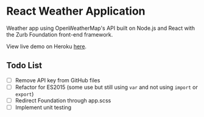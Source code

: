 # React Weather Application

Weather app using OpenWeatherMap's API built on Node.js and React with the Zurb Foundation front-end framework.

View live demo on Heroku [here](http://ancient-stream-21186.herokuapp.com/).

## Todo List

- [ ] Remove API key from GitHub files
- [ ] Refactor for ES2015 (some use but still using `var` and not using `import` or `export`)
- [ ] Redirect Foundation through app.scss
- [ ] Implement unit testing
